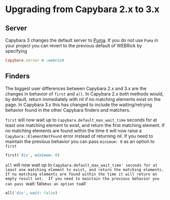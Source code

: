 # Upgrading from Capybara 2.x to 3.x

## Server

Capybara 3 changes the default server to <a href="https://github.com/puma/puma">Puma</a>. If you do not use `Puma` in your project you can
revert to the previous default of WEBRick by specifying

```ruby
Capybara.server = :webrick
```

## Finders

The biggest user differences between Capybara 2.x and 3.x are the changes in behavior of `first` and `all`. In Capybara 2.x both methods would, by default, return immediately with nil if no matching elements exist on the page.  In Capybara 3.x this has changed to include the waiting/retrying behavior found in the other Capybara finders and matchers.

`first` will now wait up to `Capybara.default_max_wait_time` seconds for at least one matching element to exist, and return the first matching element.  If no matching elements are found within the time it will now raise a `Capybara::ElementNotFound` error instead of returning nil. If you need to maintain the previous behavior you can pass `minimum: 0` as an option to `first`

```ruby
first('div', minimum: 0)
```

`all` will now wait up to `Capybara.default_max_wait_time' seconds for at least one matching element to exist, and return the matching elements.  If no matching elements are found within the time it will return an empty result set.  If you need to maintain the previous behavior you can pass `wait: false` as an option to `all`

```ruby
all('div', wait: false)
```

